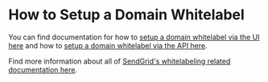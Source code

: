 # How to Setup a Domain Whitelabel

You can find documentation for how to [setup a domain whitelabel via the UI here](https://sendgrid.com/docs/Classroom/Basics/Whitelabel/setup_domain_whitelabel.html) and how to [setup a domain whitelabel via the API here](https://github.com/sendgrid/sendgrid-ruby/blob/master/USAGE.md#whitelabel).

Find more information about all of [SendGrid's whitelabeling related documentation here](https://sendgrid.com/docs/Classroom/Basics/Whitelabel/index.html).